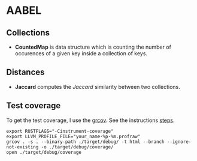 # AABEL

## Collections
- **CountedMap** is data structure which is counting the number of occurences of a given key inside a collection of keys.

## Distances
- **Jaccard** computes the *Jaccard* similarity between two collections.


## Test coverage
To get the test coverage, I use the [grcov](https://github.com/mozilla/grcov#how-to-get-grcov).
See the instructions [steps](https://github.com/mozilla/grcov#example-how-to-generate-source-based-coverage-for-a-rust-project).

```
export RUSTFLAGS="-Cinstrument-coverage"
export LLVM_PROFILE_FILE="your_name-%p-%m.profraw"
grcov . -s . --binary-path ./target/debug/ -t html --branch --ignore-not-existing -o ./target/debug/coverage/
open ./target/debug/coverage
```